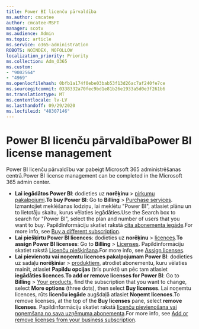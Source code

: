 ```yaml
---
title: Power BI licenču pārvaldība
ms.author: cmcatee
author: cmcatee-MSFT
manager: scotv
ms.audience: Admin
ms.topic: article
ms.service: o365-administration
ROBOTS: NOINDEX, NOFOLLOW
localization_priority: Priority
ms.collection: Adm_O365
ms.custom:
- "9002564"
- "4969"
ms.openlocfilehash: 0bfb1a174f0ebe03bab53f13d26ac7af240fe7ce
ms.sourcegitcommit: 0338332a70fec9bd1e81b26e1933a5d0e3f261b6
ms.translationtype: MT
ms.contentlocale: lv-LV
ms.lasthandoff: 09/29/2020
ms.locfileid: "48307146"
---
```

# <a name="power-bi-license-management"></a><span data-ttu-id="dac33-102">Power BI licenču pārvaldība</span><span class="sxs-lookup"><span data-stu-id="dac33-102">Power BI license management</span></span>

<span data-ttu-id="dac33-103">Power BI licenču pārvaldību var pabeigt Microsoft 365 administrēšanas centrā.</span><span class="sxs-lookup"><span data-stu-id="dac33-103">Power BI license management can be completed in the Microsoft 365 admin center.</span></span>

- <span data-ttu-id="dac33-104">**Lai iegādātos Power BI**: dodieties uz **norēķinu** \> [pirkumu pakalpojumi](https://go.microsoft.com/fwlink/p/?linkid=868433).</span><span class="sxs-lookup"><span data-stu-id="dac33-104">**To buy Power BI**: Go to **Billing** \> [Purchase services](https://go.microsoft.com/fwlink/p/?linkid=868433).</span></span> <span data-ttu-id="dac33-105">Izmantojiet meklēšanas lodziņu, lai meklētu "Power BI", atlasiet plānu un to lietotāju skaitu, kurus vēlaties iegādāties.</span><span class="sxs-lookup"><span data-stu-id="dac33-105">Use the Search box to search for "Power BI", select the plan and number of users that you want to buy.</span></span> <span data-ttu-id="dac33-106">Papildinformāciju skatiet rakstā [cita abonementa iegāde](https://docs.microsoft.com/microsoft-365/commerce/try-or-buy-microsoft-365\#buy-a-different-subscription).</span><span class="sxs-lookup"><span data-stu-id="dac33-106">For more info, see [Buy a different subscription](https://docs.microsoft.com/microsoft-365/commerce/try-or-buy-microsoft-365\#buy-a-different-subscription).</span></span>
- <span data-ttu-id="dac33-107">**Lai piešķirtu Power BI licences**: dodieties uz **norēķinu**  >  [licences](https://go.microsoft.com/fwlink/p/?linkid=842264).</span><span class="sxs-lookup"><span data-stu-id="dac33-107">**To assign Power BI licenses**: Go to **Billing** > [Licenses](https://go.microsoft.com/fwlink/p/?linkid=842264).</span></span> <span data-ttu-id="dac33-108">Papildinformāciju skatiet rakstā [Licenču piešķiršana](https://docs.microsoft.com/microsoft-365/admin/manage/assign-licenses-to-users).</span><span class="sxs-lookup"><span data-stu-id="dac33-108">For more info, see [Assign licenses](https://docs.microsoft.com/microsoft-365/admin/manage/assign-licenses-to-users).</span></span>
- <span data-ttu-id="dac33-109">**Lai pievienotu vai noņemtu licences pakalpojumam Power BI**: dodieties uz sadaļu **norēķini**ar  >  [produktiem](https://go.microsoft.com/fwlink/p/?linkid=842054), atrodiet abonementu, kuru vēlaties mainīt, atlasiet **Papildu opcijas** (trīs punkti) un pēc tam atlasiet **iegādāties licences**.</span><span class="sxs-lookup"><span data-stu-id="dac33-109">**To add or remove licenses for Power BI**: Go to **Billing** > [Your products](https://go.microsoft.com/fwlink/p/?linkid=842054), find the subscription that you want to change, select **More options** (three dots), then select **Buy licenses**.</span></span> <span data-ttu-id="dac33-110">Lai noņemtu licences, rūts **licenču iegāde** augšdaļā atlasiet **Noņemt licences**.</span><span class="sxs-lookup"><span data-stu-id="dac33-110">To remove licenses, at the top of the **Buy licenses** pane, select **remove licenses**.</span></span> <span data-ttu-id="dac33-111">Papildinformāciju skatiet rakstā [licenču pievienošana vai noņemšana no sava uzņēmuma abonementa](https://docs.microsoft.com/microsoft-365/commerce/licenses/buy-licenses#add-or-remove-licenses-for-your-business-subscription).</span><span class="sxs-lookup"><span data-stu-id="dac33-111">For more info, see [Add or remove licenses from your business subscription](https://docs.microsoft.com/microsoft-365/commerce/licenses/buy-licenses#add-or-remove-licenses-for-your-business-subscription).</span></span>